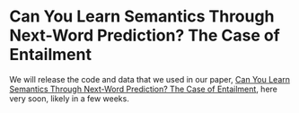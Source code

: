 # Can You Learn Semantics Through Next-Word Prediction? The Case of Entailment

We will release the code and data that we used in our paper, [Can You Learn Semantics Through Next-Word Prediction? The Case of Entailment](https://arxiv.org/abs/2402.13956), here very soon, likely in a few weeks. 
